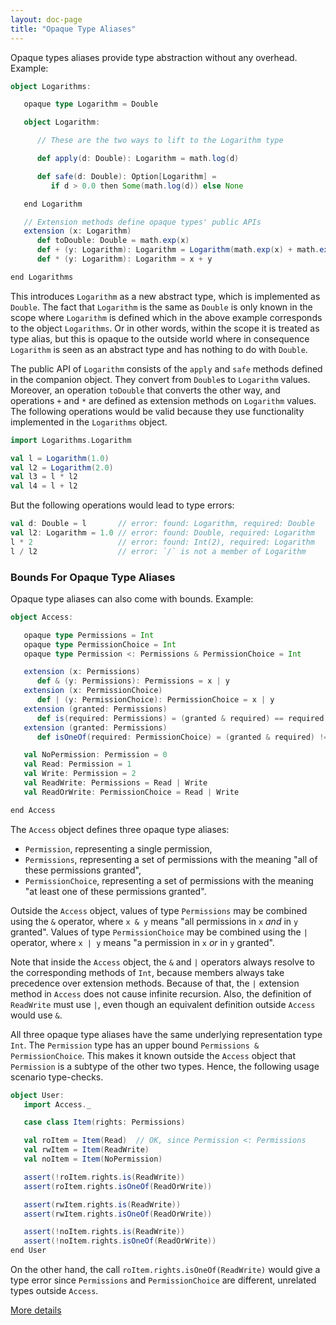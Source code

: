 ```yaml
---
layout: doc-page
title: "Opaque Type Aliases"
---
```


Opaque types aliases provide type abstraction without any overhead. Example:

```scala
object Logarithms:

   opaque type Logarithm = Double

   object Logarithm:

      // These are the two ways to lift to the Logarithm type

      def apply(d: Double): Logarithm = math.log(d)

      def safe(d: Double): Option[Logarithm] =
         if d > 0.0 then Some(math.log(d)) else None

   end Logarithm

   // Extension methods define opaque types' public APIs
   extension (x: Logarithm)
      def toDouble: Double = math.exp(x)
      def + (y: Logarithm): Logarithm = Logarithm(math.exp(x) + math.exp(y))
      def * (y: Logarithm): Logarithm = x + y

end Logarithms
```

This introduces `Logarithm` as a new abstract type, which is implemented as `Double`.
The fact that `Logarithm` is the same as `Double` is only known in the scope where
`Logarithm` is defined which in the above example corresponds to the object `Logarithms`.
Or in other words, within the scope it is treated as type alias, but this is opaque to the outside world
where in consequence `Logarithm` is seen as an abstract type and has nothing to do with `Double`.

The public API of `Logarithm` consists of the `apply` and `safe` methods defined in the companion object.
They convert from `Double`s to `Logarithm` values. Moreover, an operation `toDouble` that converts the other way, and operations `+` and `*` are defined as extension methods on `Logarithm` values.
The following operations would be valid because they use functionality implemented in the `Logarithms` object.

```scala
import Logarithms.Logarithm

val l = Logarithm(1.0)
val l2 = Logarithm(2.0)
val l3 = l * l2
val l4 = l + l2
```

But the following operations would lead to type errors:

```scala
val d: Double = l       // error: found: Logarithm, required: Double
val l2: Logarithm = 1.0 // error: found: Double, required: Logarithm
l * 2                   // error: found: Int(2), required: Logarithm
l / l2                  // error: `/` is not a member of Logarithm
```

### Bounds For Opaque Type Aliases

Opaque type aliases can also come with bounds. Example:

```scala
object Access:

   opaque type Permissions = Int
   opaque type PermissionChoice = Int
   opaque type Permission <: Permissions & PermissionChoice = Int

   extension (x: Permissions)
      def & (y: Permissions): Permissions = x | y
   extension (x: PermissionChoice)
      def | (y: PermissionChoice): PermissionChoice = x | y
   extension (granted: Permissions)
      def is(required: Permissions) = (granted & required) == required
   extension (granted: Permissions)
      def isOneOf(required: PermissionChoice) = (granted & required) != 0

   val NoPermission: Permission = 0
   val Read: Permission = 1
   val Write: Permission = 2
   val ReadWrite: Permissions = Read | Write
   val ReadOrWrite: PermissionChoice = Read | Write

end Access
```

The `Access` object defines three opaque type aliases:

- `Permission`, representing a single permission,
- `Permissions`, representing a set of permissions with the meaning "all of these permissions granted",
- `PermissionChoice`, representing a set of permissions with the meaning "at least one of these permissions granted".

Outside the `Access` object, values of type `Permissions` may be combined using the `&` operator,
where `x & y` means "all permissions in `x` *and* in `y` granted".
Values of type `PermissionChoice` may be combined using the `|` operator,
where `x | y` means "a permission in `x` *or* in `y` granted".

Note that inside the `Access` object, the `&` and `|` operators always resolve to the corresponding methods of `Int`,
because members always take precedence over extension methods.
Because of that, the `|` extension method in `Access` does not cause infinite recursion.
Also, the definition of `ReadWrite` must use `|`,
even though an equivalent definition outside `Access` would use `&`.

All three opaque type aliases have the same underlying representation type `Int`. The
`Permission` type has an upper bound `Permissions & PermissionChoice`. This makes
it known outside the `Access` object that `Permission` is a subtype of the other
two types.  Hence, the following usage scenario type-checks.

```scala
object User:
   import Access._

   case class Item(rights: Permissions)

   val roItem = Item(Read)  // OK, since Permission <: Permissions
   val rwItem = Item(ReadWrite)
   val noItem = Item(NoPermission)

   assert(!roItem.rights.is(ReadWrite))
   assert(roItem.rights.isOneOf(ReadOrWrite))

   assert(rwItem.rights.is(ReadWrite))
   assert(rwItem.rights.isOneOf(ReadOrWrite))

   assert(!noItem.rights.is(ReadWrite))
   assert(!noItem.rights.isOneOf(ReadOrWrite))
end User
```

On the other hand, the call `roItem.rights.isOneOf(ReadWrite)` would give a type error
since `Permissions` and `PermissionChoice` are different, unrelated types outside `Access`.

[More details](opaques-details.md)
